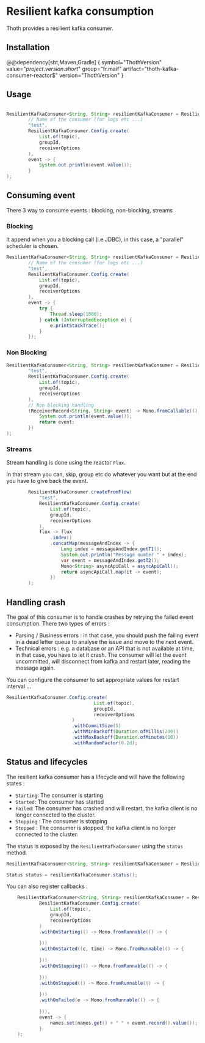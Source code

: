# Resilient kafka consumption 

Thoth provides a resilient kafka consumer. 

## Installation 

@@dependency[sbt,Maven,Gradle] {
    symbol="ThothVersion"
    value="$project.version.short$"
    group="fr.maif" artifact="thoth-kafka-consumer-reactor$" version="ThothVersion"
}

## Usage 

```java

ResilientKafkaConsumer<String, String> resilientKafkaConsumer = ResilientKafkaConsumer.create(
        // Name of the consumer (for logs etc ...)
        "test",
        ResilientKafkaConsumer.Config.create(
            List.of(topic),
            groupId,
            receiverOptions
        ),
        event -> {
            System.out.println(event.value());
        }
);
```

## Consuming event 

There 3 way to consume events : blocking, non-blocking, streams  

### Blocking 

It append when you a blocking call (i.e JDBC), in this case, a "parallel" scheduler is chosen.    

```java
ResilientKafkaConsumer<String, String> resilientKafkaConsumer = ResilientKafkaConsumer.create(
        // Name of the consumer (for logs etc ...)
        "test",
        ResilientKafkaConsumer.Config.create(
            List.of(topic),
            groupId,
            receiverOptions
        ),
        event -> {
            try {
                Thread.sleep(1000);
            } catch (InterruptedException e) {
                e.printStackTrace();
            }
        });
```

### Non Blocking 

```java
ResilientKafkaConsumer<String, String> resilientKafkaConsumer = ResilientKafkaConsumer.create(
        "test",
        ResilientKafkaConsumer.Config.create(
            List.of(topic),
            groupId,
            receiverOptions
        ),  
        // Non blocking handling 
        (ReceiverRecord<String, String> event) -> Mono.fromCallable(() -> {
            System.out.println(event.value());
            return event;
        })
);
```

### Streams

Stream handling is done using the reactor `Flux`. 

In that stream you can, skip, group etc do whatever you want but at the end you have to give back the event. 
 

```java
        ResilientKafkaConsumer.createFromFlow(
            "test",
            ResilientKafkaConsumer.Config.create(
                List.of(topic),
                groupId,
                receiverOptions
            ),
            flux -> flux
                .index()
                .concatMap(messageAndIndex -> {
                    Long index = messageAndIndex.getT1();
                    System.out.println("Message number " + index);
                    var event = messageAndIndex.getT2();
                    Mono<String> asyncApiCall = asyncApiCall();
                    return asyncApiCall.map(it -> event);
                })
        );
```


## Handling crash 

The goal of this consumer is to handle crashes by retrying the failed event consumption. There two types of errors :

 * Parsing / Business errors : in that case, you should push the failing event in a dead letter queue to analyse the issue and move to the next event.
 * Technical errors : e.g. a database or an API that is not available at time, in that case, you have to let it crash. 
   The consumer will let the event uncommitted, will disconnect from kafka and restart later, reading the message again.  
   
You can configure the consumer to set appropriate values for restart interval ... 

```java 
ResilientKafkaConsumer.Config.create(
                                List.of(topic),
                                groupId,
                                receiverOptions
                        )
                        .withCommitSize(5)
                        .withMinBackoff(Duration.ofMillis(200))
                        .withMaxBackoff(Duration.ofMinutes(10))
                        .withRandomFactor(0.2d);
```


## Status and lifecycles 

The resilient kafka consumer has a lifecycle and will have the following states : 

 * `Starting`: The consumer is starting 
 * `Started`: The consumer has started    
 * `Failed`: The consumer has crashed and will restart, the kafka client is no longer connected to the cluster. 
 * `Stopping` : The consumer is stopping   
 * `Stopped` : The consumer is stopped, the kafka client is no longer connected to the cluster. 

The status is exposed by the `ResilientKafkaConsumer` using the `status` method. 

```java
ResilientKafkaConsumer<String, String> resilientKafkaConsumer = ResilientKafkaConsumer.create(...);

Status status = resilientKafkaConsumer.status();
``` 


You can also register callbacks : 

```java
    ResilientKafkaConsumer<String, String> resilientKafkaConsumer = ResilientKafkaConsumer.create(
            ResilientKafkaConsumer.Config.create(
                List.of(topic),
                groupId,
                receiverOptions
            )
            .withOnStarting(() -> Mono.fromRunnable(() -> {
    
            }))
            .withOnStarted((c, time) -> Mono.fromRunnable(() -> {
    
            }))
            .withOnStopping(() -> Mono.fromRunnable(() -> {
    
            }))
            .withOnStopped(() -> Mono.fromRunnable(() -> {
    
            }))
            .withOnFailed(e -> Mono.fromRunnable(() -> {
    
            })), 
            event -> {
                names.set(names.get() + " " + event.record().value());
            }
    );
```
